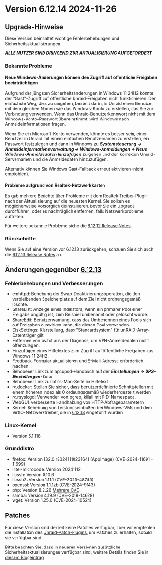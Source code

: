 # Version 6.12.14 2024-11-26

## Upgrade-Hinweise

Diese Version beinhaltet wichtige Fehlerbehebungen und Sicherheitsaktualisierungen.

_**ALLE NUTZER SIND DRINGEND ZUR AKTUALISIERUNG AUFGEFORDERT**_

### Bekannte Probleme

#### Neue Windows-Änderungen können den Zugriff auf öffentliche Freigaben beeinträchtigen

Aufgrund der jüngsten Sicherheitsänderungen in Windows 11 24H2 könnte der "Gast"-Zugriff auf öffentliche Unraid-Freigaben nicht funktionieren. Der einfachste Weg, dies zu umgehen, besteht darin, in Unraid einen Benutzer mit dem gleichen Namen wie das Windows-Konto zu erstellen, das Sie zur Verbindung verwenden. Wenn das Unraid-Benutzerkennwort nicht mit dem Windows-Konto-Passwort übereinstimmt, wird Windows nach Anmeldeinformationen fragen.

Wenn Sie ein Microsoft-Konto verwenden, könnte es besser sein, einen Benutzer in Unraid mit einem einfachen Benutzernamen zu erstellen, ein Passwort festzulegen und dann in Windows zu _**Systemsteuerung → Anmeldeinformationsverwaltung → Windows-Anmeldungen → Neue Windows-Anmeldedaten hinzufügen**_ zu gehen und den korrekten Unraid-Servernamen und die Anmeldedaten hinzuzufügen.

Alternativ können Sie [Windows Gast-Fallback erneut aktivieren](https://techcommunity.microsoft.com/blog/filecab/accessing-a-third-party-nas-with-smb-in-windows-11-24h2-may-fail/4154300)
(nicht empfohlen).

#### Probleme aufgrund von Realtek-Netzwerkkarten

Es gab mehrere Berichte über Probleme mit dem Realtek-Treiber-Plugin nach der Aktualisierung auf die neuesten Kernel. Sie sollten es möglicherweise vorsorglich deinstallieren, bevor Sie ein Upgrade durchführen, oder es nachträglich entfernen, falls Netzwerkprobleme auftreten.

Für weitere bekannte Probleme siehe die [6.12.12 Release Notes](6.12.12.md#known-issues).

### Rückschritte

Wenn Sie auf eine Version vor 6.12.13 zurückgehen, schauen Sie sich auch die [6.12.13 Release Notes](6.12.13.md#rolling-back) an.

## Änderungen gegenüber [6.12.13](6.12.13.md)

### Fehlerbehebungen und Verbesserungen

- emhttpd: Behebung der Swap-Deaktivierungsoperation, die den verbleibenden Speicherplatz auf dem Ziel nicht ordnungsgemäß löschte.
- ShareList: Anzeige eines Indikators, wenn ein primärer Pool einer Freigabe ungültig ist, zum Beispiel umbenannt oder gelöscht wurde.
- ShareEdit: Benutzerwarnung, dass das Umbenennen eines Pools sich auf Freigaben auswirken kann, die diesen Pool verwenden.
- DiskSettings: Klarstellung, dass "Standardsystem" für unRAID-Array-Datenträger gilt.
- Entfernen von ps.txt aus der Diagnose, um VPN-Anmeldedaten nicht offenzulegen.
- Hinzufügen eines Hilfetextes zum Zugriff auf öffentliche Freigaben aus Windows 11 24H2.
- Feedback-Formular aktualisieren und E-Mail-Adresse erforderlich machen
- Behobener Link zum apcupsd-Handbuch auf der _**Einstellungen → UPS-Einstellungen**_-Seite
- Behobener Link zur btrfs-Man-Seite im Hilfetext
- rc.docker: Stellen Sie sicher, dass benutzerdefinierte Schnittstellen mit einem höheren Index als 0 ordnungsgemäß wiederhergestellt werden
- rc.rsyslogd: Verwenden von pgrep, killall mit PID-Namespace.
- WebGUI: verbesserte Handhabung von HTTP-Abfrageparametern
- Kernel: Behebung von Leistungseinbußen bei Windows-VMs und dem VirtIO-Netzwerktreiber, die in [6.12.13](6.12.13.md) eingeführt wurden

### Linux-Kernel

- Version 6.1.118

### Grunddistro

- firefox: Version 132.0.r20241110231641 (AppImage) (CVE-2024-11691 - 11699)
- intel-microcode: Version 20241112
- libssh: Version 0.10.6
- libssh2: Version 1.11.1 (CVE-2023-48795)
- openssl: Version 1.1.1zb (CVE-2024-9143)
- php: Version 8.2.26 [Mehrere CVE](https://www.php.net/ChangeLog-8.php#8.2.26)
- samba: Version 4.19.9 (CVE-2018-14628)
- wget: Version 1.25.0 (CVE-2024-10524)

## Patches

Für diese Version sind derzeit keine Patches verfügbar, aber wir empfehlen die Installation des
[Unraid-Patch-Plugins](https://forums.unraid.net/topic/185560-unraid-patch-plugin/),
um Patches zu erhalten, sobald sie verfügbar sind.

Bitte beachten Sie, dass in neueren Versionen zusätzliche Sicherheitsaktualisierungen verfügbar sind,
weitere Details finden Sie in [diesem Blogeintrag](https://unraid.net/blog/cvd).
